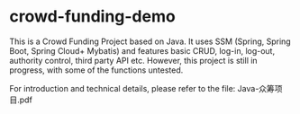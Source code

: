 # crowd-funding-demo
This is a Crowd Funding Project based on Java. It uses SSM (Spring, Spring Boot, Spring Cloud+ Mybatis) and features basic CRUD, log-in, log-out, authority control, third party API etc. However, this project is still in progress, with some of the functions untested.

For introduction and technical details, please refer to the file: Java-众筹项目.pdf

